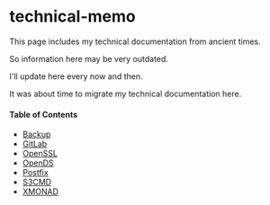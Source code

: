 # technical-memo
This page includes my technical documentation from ancient times.

So information here may be very outdated.

I'll update here every now and then.

It was about time to migrate my technical documentation here.

#### Table of Contents

* [Backup](Backup.md)
* [GitLab](GitLab.md)
* [OpenSSL](OpenSSL.md)
* [OpenDS](OpenDS.md)
* [Postfix](Postfix.md)
* [S3CMD](s3cmd.md)
* [XMONAD](xmonad.md)

